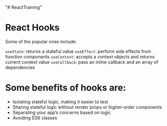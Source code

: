 "# ReactTraining" 

# React Hooks

Some of the popular ones include:

`useState`: returns a stateful value
`useEffect`: perform side effects from function components
`useContext`: accepts a context objects and returns current context value
`useCallback`: pass an inline callback and an array of dependencies

# Some benefits of hooks are:
- Isolating stateful logic, making it easier to test
- Sharing stateful logic without render props or higher-order components
- Separating your app’s concerns based on logic
- Avoiding ES6 classes